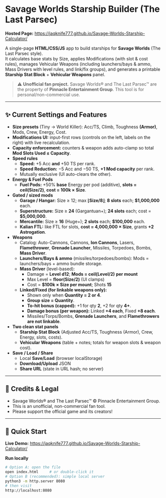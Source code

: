 # Savage Worlds Starship Builder (The Last Parsec)

**Hosted Page:** https://jaqknife777.github.io/Savage-Worlds-Starship-Calculator/

A single-page **HTML/CSS/JS** app to build starships for **Savage Worlds** (The Last Parsec style).  
It calculates base stats by Size, applies Modifications (with slot & cost rules), manages Vehicular Weapons (including launchers/bays & ammo, Mass Drivers with level rules, and link/fix groups), and generates a printable **Starship Stat Block** + **Vehicular Weapons** panel.

> ⚠️ **Unofficial fan project.** Savage Worlds® and The Last Parsec™ are the property of **Pinnacle Entertainment Group**. This tool is for personal/non-commercial use.

---

## ✨ Current Settings and Features

- **Size presets** (Tiny → World Killer): Acc/TS, Climb, Toughness **(Armor)**, Mods, Crew, Energy, Cost.
- **Modifications UI:** input-first rows (controls on the left, labels on the right) with live recalculation.
- **Capacity enforcement:** counters & weapon adds auto-clamp so total **Mod Slots Used ≤ Capacity**.
- **Speed rules**
  - **Speed:** +5 Acc **and** +50 TS per rank.
  - **Speed Reduction:** −5 Acc and −50 TS, **+1 Mod capacity** per rank.
  - Mutually exclusive (UI auto-clears the other).
- **Energy & Fuel Pods**
  - **Fuel Pods:** +50% **base** Energy per pod (additive), **slots = ceil(Size/2)**, **cost = 100k × Size**.
- **Gated / sized mods**
  - **Garage / Hangar:** Size ≥ 12; max **⌊Size/8⌋**; **8 slots** each; **$1,000,000** each.
  - **Superstructure:** Size ≥ **24** (Gargantuan+); **24 slots** each; cost = **$5,000,000**.
  - **Mercantile:** Size ≥ **16** (Huge+); **2 slots** each; **$100,000** each.
  - **Kalian FTL:** like FTL for slots, **cost = 4,000,000 × Size**, grants **+2 Astrogation**.
- **Weapons**
  - Catalog: Auto-Cannons, Cannons, **Ion Cannons**, Lasers, **Flamethrower**, **Grenade Launcher**, Missiles, Torpedoes, Bombs, **Mass Driver**.
  - **Launchers/Bays & ammo** (missiles/torpedoes/bombs): Mods = launchers/bays + ammo bundle storage.
  - **Mass Driver** (level-based):  
    - Damage = **Level d12**; **Mods = ceil(Level/2)** **per mount**  
    - Max Level = **floor(Size/2)** (UI clamps)  
    - Cost = **$100k × Size per mount**; Shots **15**
  - **Linked/Fixed (for linkable weapons only):**  
    - Shown only when **Quantity = 2 or 4**.  
    - **Group size = Quantity**.  
    - **To-hit bonus (capped):** +1 for qty **2**, +2 for qty **4+**.  
    - **Damage bonus (per weapon):** Linked **+4 each**, Fixed **+8 each**.  
    - Missiles/Torps/Bombs, **Grenade Launchers**, and **Flamethrowers** **are not linkable**.
- **Two clean stat panels**
  - **Starship Stat Block** (Adjusted Acc/TS, Toughness (Armor), Crew, Energy, slots, costs).
  - **Vehicular Weapons** (table + notes; totals for weapon slots & weapon cost).
- **Save / Load / Share**
  - Local **Save/Load** (browser localStorage)
  - **Download/Upload** JSON
  - **Share URL** (state in URL hash; no server)

---

## 📜 Credits & Legal

- Savage Worlds® and The Last Parsec™ © Pinnacle Entertainment Group.
- This is an unofficial, non-commercial fan tool.
- Please support the official game and its creators!

---

## 🚀 Quick Start

**Live Demo:** https://jaqknife777.github.io/Savage-Worlds-Starship-Calculator/

**Run locally**
```bash
# Option A: open the file
open index.html     # or double-click it
# Option B (recommended): simple local server
python3 -m http.server 8080
# then visit
http://localhost:8080
